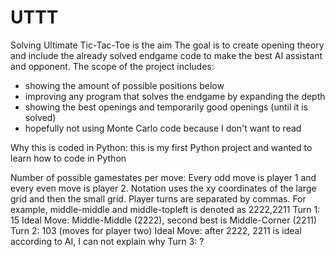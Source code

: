 # UTTT
Solving Ultimate Tic-Tac-Toe is the aim
The goal is to create opening theory and include the already solved endgame code to make the best AI assistant and opponent. 
The scope of the project includes:
- showing the amount of possible positions below 
- improving any program that solves the endgame by expanding the depth
- showing the best openings and temporarily good openings (until it is solved)
- hopefully not using Monte Carlo code because I don't want to read

Why this is coded in Python: this is my first Python project and wanted to learn how to code in Python

Number of possible gamestates per move:
    Every odd move is player 1 and every even move is player 2.
    Notation uses the xy coordinates of the large grid and then the small grid. Player turns are separated by commas. For example, middle-middle and middle-topleft is denoted as 2222,2211
    Turn 1: 15
        Ideal Move: Middle-Middle (2222), second best is Middle-Corner (2211)
    Turn 2: 103 (moves for player two)
        Ideal Move: after 2222, 2211 is ideal according to AI, I can not explain why
    Turn 3: ?

